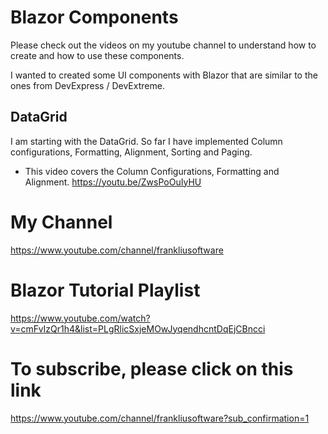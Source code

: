 # Blazor Components
Please check out the videos on my youtube channel to understand how to create and how to use these components.

I wanted to created some UI components with Blazor that are similar to the ones from DevExpress / DevExtreme. 

## DataGrid
I am starting with the DataGrid. So far I have implemented Column configurations, Formatting, Alignment, Sorting and Paging.

- This video covers the Column Configurations, Formatting and Alignment.
https://youtu.be/ZwsPoOuIyHU

# My Channel
https://www.youtube.com/channel/frankliusoftware

# Blazor Tutorial Playlist
https://www.youtube.com/watch?v=cmFvIzQr1h4&list=PLgRlicSxjeMOwJyqendhcntDqEjCBncci

# To subscribe, please click on this link
https://www.youtube.com/channel/frankliusoftware?sub_confirmation=1

